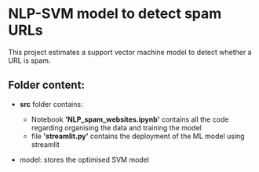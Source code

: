# NLP-SVM model to detect spam URLs

This project estimates a support vector machine model to detect whether a URL is spam. 

## Folder content:
*   **src** folder contains:
    * Notebook **'NLP_spam_websites.ipynb'** contains all the code regarding organising the data and training the model
    * file **'streamlit.py'** contains the deployment of the ML model using streamlit
      
*   model: stores the optimised SVM model


